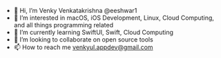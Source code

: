 - 👋 Hi, I’m Venky Venkatakrishna @eeshwar1
- 👀 I’m interested in macOS, iOS Development, Linux, Cloud Computing, and all things programming related
- 🌱 I’m currently learning SwiftUI, Swift, Cloud Computing
- 💞️ I’m looking to collaborate on open source tools
- 📫 How to reach me venkyul.appdev@gmail.com

<!---
eeshwar1/eeshwar1 is a ✨ special ✨ repository because its `README.md` (this file) appears on your GitHub profile.
You can click the Preview link to take a look at your changes.
--->
